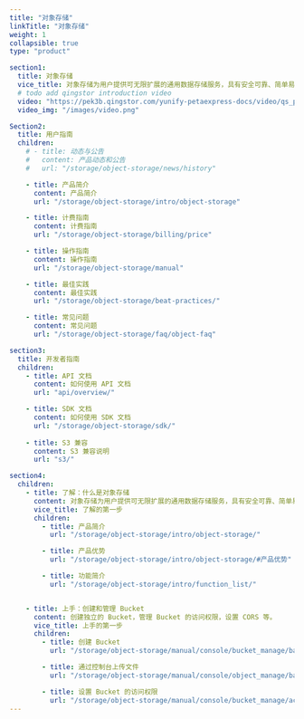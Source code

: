 ```yaml
---
title: "对象存储"
linkTitle: "对象存储"
weight: 1
collapsible: true
type: "product"

section1:
  title: 对象存储
  vice_title: 对象存储为用户提供可无限扩展的通用数据存储服务，具有安全可靠、简单易用、高性能、低成本等特点。
  # todo add qingstor introduction video
  video: "https://pek3b.qingstor.com/yunify-petaexpress-docs/video/qs_petaexpress_bucket.mp4"
  video_img: "/images/video.png"

Section2:
  title: 用户指南
  children:
    # - title: 动态与公告
    #   content: 产品动态和公告
    #   url: "/storage/object-storage/news/history"

    - title: 产品简介
      content: 产品简介
      url: "/storage/object-storage/intro/object-storage"

    - title: 计费指南
      content: 计费指南
      url: "/storage/object-storage/billing/price"

    - title: 操作指南
      content: 操作指南
      url: "/storage/object-storage/manual"

    - title: 最佳实践
      content: 最佳实践
      url: "/storage/object-storage/beat-practices/"

    - title: 常见问题
      content: 常见问题
      url: "/storage/object-storage/faq/object-faq"

section3:
  title: 开发者指南
  children:
    - title: API 文档
      content: 如何使用 API 文档
      url: "api/overview/"

    - title: SDK 文档
      content: 如何使用 SDK 文档
      url: "/storage/object-storage/sdk/"
      
    - title: S3 兼容
      content: S3 兼容说明
      url: "s3/"

section4:
  children:
    - title: 了解：什么是对象存储
      content: 对象存储为用户提供可无限扩展的通用数据存储服务，具有安全可靠、简单易用、高性能、低成本等特点。
      vice_title: 了解的第一步
      children:
        - title: 产品简介
          url: "/storage/object-storage/intro/object-storage/"

        - title: 产品优势
          url: "/storage/object-storage/intro/object-storage/#产品优势"

        - title: 功能简介
          url: "/storage/object-storage/intro/function_list/"       


    - title: 上手：创建和管理 Bucket
      content: 创建独立的 Bucket，管理 Bucket 的访问权限，设置 CORS 等。
      vice_title: 上手的第一步
      children:
        - title: 创建 Bucket
          url: "/storage/object-storage/manual/console/bucket_manage/basic_opt/"

        - title: 通过控制台上传文件
          url: "/storage/object-storage/manual/console/object_manage/basic_opt/"

        - title: 设置 Bucket 的访问权限
          url: "/storage/object-storage/manual/console/bucket_manage/access_control/"
---
```



<!-- type: "product" 这个参数表明这是一个产品index页面 -->
<!-- section1 为产品index页面 主标题 副标题 video  video_img为视频图片  -->
<!-- section2 为产品index页面 第一个大块的用户文档配置  -->
<!-- section3 为产品index页面 第二个大块的开发者文档配置  -->
<!-- section4 为产品index页面 第三个大块的学习路径配置  -->

